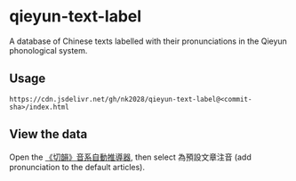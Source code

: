 # qieyun-text-label

A database of Chinese texts labelled with their pronunciations in the Qieyun phonological system.

## Usage

```
https://cdn.jsdelivr.net/gh/nk2028/qieyun-text-label@<commit-sha>/index.html
```

## View the data

Open the [《切韻》音系自動推導器](https://nk2028.shn.hk/qieyun-autoderiver/), then select 為預設文章注音 (add pronunciation to the default articles).
